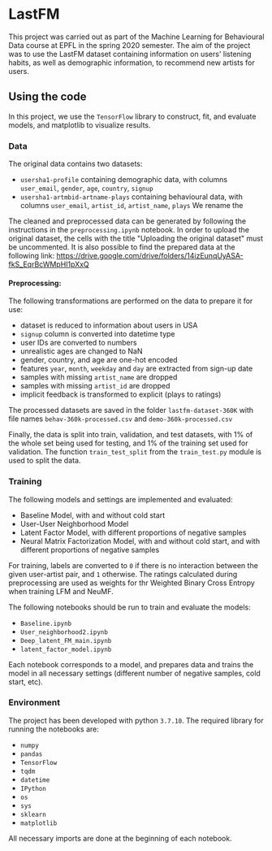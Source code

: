 # LastFM

This project was carried out as part of the Machine Learning for Behavioural Data course at EPFL in the spring 2020 semester. The aim of the project was to use the LastFM dataset containing information on users' listening habits, as well as demographic information, to recommend new artists for users. 

## Using the code

In this project, we use the `TensorFlow` library to construct, fit, and evaluate models, and matplotlib to visualize results.

###  Data

The original data contains two datasets:
 - `usersha1-profile` containing demographic data, with columns `user_email`, `gender`, `age`, `country`, `signup`
 - `usersha1-artmbid-artname-plays` containing behavioural data, with columns `user_email`, `artist_id`, `artist_name`, `plays`
We rename the

The cleaned and preprocessed data can be generated by following the instructions in the `preprocessing.ipynb` notebook. In order to upload the original dataset, the cells with the title "Uploading the original dataset" must be uncommented. It is also possible to find the prepared data at the following link: https://drive.google.com/drive/folders/14izEunqUyASA-fkS_EqrBcWMpHI1pXxQ

#### Preprocessing:

The following transformations are performed on the data to prepare it for use:
 - dataset is reduced to information about users in USA
 - `signup` column is converted into datetime type
 - user IDs are converted to numbers
 - unrealistic ages are changed to NaN
 - gender, country, and age are one-hot encoded
 - features `year`, `month`, `weekday` and `day` are extracted from sign-up date
 - samples with missing `artist_name` are dropped
 - samples with missing `artist_id` are dropped
 - implicit feedback is transformed to explicit (plays to ratings)

The processed datasets are saved in the folder `lastfm-dataset-360K` with file names `behav-360k-processed.csv` and `demo-360k-processed.csv`

Finally, the data is split into train, validation, and test datasets, with 1% of the whole set being used for testing, and 1% of the training set used for validation. The function `train_test_split` from the `train_test.py` module is used to split the data.

### Training

The following models and settings are implemented and evaluated:
- Baseline Model, with and without cold start
- User-User Neighborhood Model
- Latent Factor Model, with different proportions of negative samples
- Neural Matrix Factorization Model, with and without cold start, and with different proportions of negative samples

For training, labels are converted to `0` if there is no interaction between the given user-artist pair, and `1` otherwise. The ratings calculated during preprocessing are used as weights for thr Weighted Binary Cross Entropy when training LFM and NeuMF.

The following notebooks should be run to train and evaluate the models:
- `Baseline.ipynb`
- `User_neighborhood2.ipynb`
- `Deep_latent_FM_main.ipynb`
- `latent_factor_model.ipynb`

Each notebook corresponds to a model, and prepares data and trains the model in all necessary settings (different number of negative samples, cold start, etc).

### Environment

The project has been developed with python `3.7.10`.
The required library for running the notebooks are:
- `numpy`
- `pandas`
- `TensorFlow`
- `tqdm`
- `datetime`
- `IPython`
- `os`
- `sys`
- `sklearn`
- `matplotlib`

All necessary imports are done at the beginning of each notebook.














